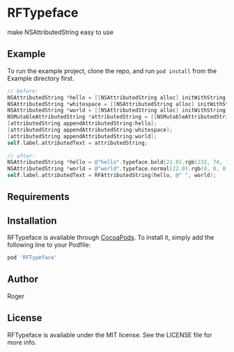 # RFTypeface

make NSAttributedString easy to use



## Example

To run the example project, clone the repo, and run `pod install` from the Example directory first.

```objectivec
// before:
NSAttributedString *hello = [[NSAttributedString alloc] initWithString:@"hello" attributes:@{ NSFontAttributeName : [UIFont boldSystemFontOfSize:22.0], NSForegroundColorAttributeName : kRGB(232.0, 74.0, 1.0) }];
NSAttributedString *whitespace = [[NSAttributedString alloc] initWithString:@" "];
NSAttributedString *world = [[NSAttributedString alloc] initWithString:@"world" attributes:@{ NSFontAttributeName : [UIFont systemFontOfSize:22.0], NSForegroundColorAttributeName : [UIColor blackColor] }];
NSMutableAttributedString *attributedString = [[NSMutableAttributedString alloc] init];
[attributedString appendAttributedString:hello];
[attributedString appendAttributedString:whitespace];
[attributedString appendAttributedString:world];
self.label.attributedText = attributedString;
    
// after:
NSAttributedString *hello = @"hello".typeface.bold(22.0).rgb(232, 74, 1).build;
NSAttributedString *world = @"world".typeface.normal(22.0).rgb(0, 0, 0).build;
self.label.attributedText = RFAttributedString(hello, @" ", world);
```

## Requirements

## Installation

RFTypeface is available through [CocoaPods](http://cocoapods.org). To install
it, simply add the following line to your Podfile:

```ruby
pod 'RFTypeface'
```

## Author

Roger

## License

RFTypeface is available under the MIT license. See the LICENSE file for more info.
